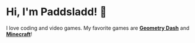# Hi, I'm Paddsladd! 👋
I love coding and video games.
My favorite games are **[Geometry Dash](http://store.steampowered.com/app/322170/Geometry_Dash/)** and **[Minecraft](http://minecraft.net/)**!
